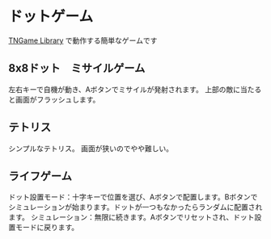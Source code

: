 ドットゲーム
===============
[TNGame Library](https://github.com/MakotoKurauchi/tngame) で動作する簡単なゲームです


8x8ドット　ミサイルゲーム
-------------------------
左右キーで自機が動き、Aボタンでミサイルが発射されます。
上部の敵に当たると画面がフラッシュします。


テトリス
--------
シンプルなテトリス。
画面が狭いのでやや難しい。


ライフゲーム
--------
ドット設置モード：十字キーで位置を選び、Aボタンで配置します。Bボタンでシミュレーションが始まります。ドットが一つもなかったらランダムに配置されます。
シミュレーション：無限に続きます。Aボタンでリセットされ、ドット設置モードに戻ります。